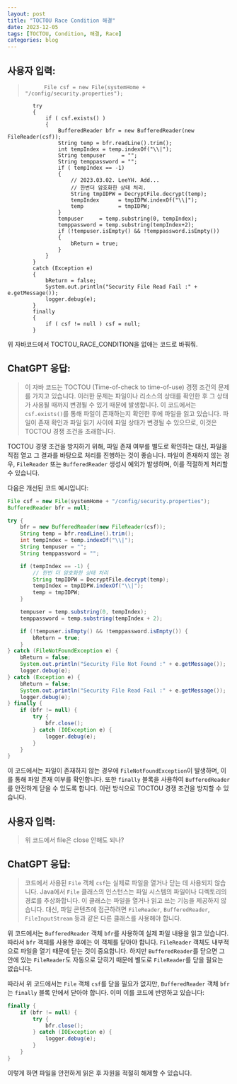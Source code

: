 ```yaml
---
layout: post
title: "TOCTOU Race Condition 해결"
date: 2023-12-05
tags: [TOCTOU, Condition, 해결, Race]
categories: blog
---
```


## 사용자 입력:
> 			File csf = new File(systemHome + "/config/security.properties");
			try
			{
				if ( csf.exists() )
				{
					BufferedReader bfr = new BufferedReader(new FileReader(csf));
					String temp = bfr.readLine().trim();
					int tempIndex = temp.indexOf("\\|");
	        		String tempuser     = "";
	        		String temppassword = "";
	        		if ( tempIndex == -1)
	        		{
	        			// 2023.03.02. LeeYH. Add...
	        			// 한번더 암호화한 상태 처리.
	        			String tmpIDPW = DecryptFile.decrypt(temp);
	        			tempIndex      = tmpIDPW.indexOf("\\|");
	            		temp           = tmpIDPW;
	        		}
	        		tempuser     = temp.substring(0, tempIndex);
	        		temppassword = temp.substring(tempIndex+2);
					if (!tempuser.isEmpty() && !temppassword.isEmpty())
					{
						bReturn = true;
					}
				}
			}
			catch (Exception e)
			{
				bReturn = false;
				System.out.println("Security File Read Fail :" +  e.getMessage());
				logger.debug(e);
			}
			finally
			{
				if ( csf != null ) csf = null;
			}
위 자바코드에서 TOCTOU_RACE_CONDITION을 없애는 코드로 바꿔줘.

## ChatGPT 응답:
> 이 자바 코드는 TOCTOU (Time-of-check to time-of-use) 경쟁 조건의 문제를 가지고 있습니다. 이러한 문제는 파일이나 리소스의 상태를 확인한 후 그 상태가 사용될 때까지 변경될 수 있기 때문에 발생합니다. 이 코드에서는 `csf.exists()`를 통해 파일이 존재하는지 확인한 후에 파일을 읽고 있습니다. 파일이 존재 확인과 파일 읽기 사이에 파일 상태가 변경될 수 있으므로, 이것은 TOCTOU 경쟁 조건을 초래합니다.

TOCTOU 경쟁 조건을 방지하기 위해, 파일 존재 여부를 별도로 확인하는 대신, 파일을 직접 열고 그 결과를 바탕으로 처리를 진행하는 것이 좋습니다. 파일이 존재하지 않는 경우, `FileReader` 또는 `BufferedReader` 생성시 예외가 발생하며, 이를 적절하게 처리할 수 있습니다.

다음은 개선된 코드 예시입니다:

```java
File csf = new File(systemHome + "/config/security.properties");
BufferedReader bfr = null;

try {
    bfr = new BufferedReader(new FileReader(csf));
    String temp = bfr.readLine().trim();
    int tempIndex = temp.indexOf("\\|");
    String tempuser = "";
    String temppassword = "";

    if (tempIndex == -1) {
        // 한번 더 암호화한 상태 처리
        String tmpIDPW = DecryptFile.decrypt(temp);
        tempIndex = tmpIDPW.indexOf("\\|");
        temp = tmpIDPW;
    }

    tempuser = temp.substring(0, tempIndex);
    temppassword = temp.substring(tempIndex + 2);

    if (!tempuser.isEmpty() && !temppassword.isEmpty()) {
        bReturn = true;
    }
} catch (FileNotFoundException e) {
    bReturn = false;
    System.out.println("Security File Not Found :" + e.getMessage());
    logger.debug(e);
} catch (Exception e) {
    bReturn = false;
    System.out.println("Security File Read Fail :" + e.getMessage());
    logger.debug(e);
} finally {
    if (bfr != null) {
        try {
            bfr.close();
        } catch (IOException e) {
            logger.debug(e);
        }
    }
}
```

이 코드에서는 파일이 존재하지 않는 경우에 `FileNotFoundException`이 발생하며, 이를 통해 파일 존재 여부를 확인합니다. 또한 `finally` 블록을 사용하여 `BufferedReader`를 안전하게 닫을 수 있도록 합니다. 이런 방식으로 TOCTOU 경쟁 조건을 방지할 수 있습니다.

## 사용자 입력:
> 위 코드에서 file은 close 안해도 되나?

## ChatGPT 응답:
> 코드에서 사용된 `File` 객체 `csf`는 실제로 파일을 열거나 닫는 데 사용되지 않습니다. Java에서 `File` 클래스의 인스턴스는 파일 시스템의 파일이나 디렉토리의 경로를 추상화합니다. 이 클래스는 파일을 열거나 읽고 쓰는 기능을 제공하지 않습니다. 대신, 파일 콘텐츠에 접근하려면 `FileReader`, `BufferedReader`, `FileInputStream` 등과 같은 다른 클래스를 사용해야 합니다.

위 코드에서는 `BufferedReader` 객체 `bfr`를 사용하여 실제 파일 내용을 읽고 있습니다. 따라서 `bfr` 객체를 사용한 후에는 이 객체를 닫아야 합니다. `FileReader` 객체도 내부적으로 파일을 열기 때문에 닫는 것이 중요합니다. 하지만 `BufferedReader`를 닫으면 그 안에 있는 `FileReader`도 자동으로 닫히기 때문에 별도로 `FileReader`를 닫을 필요는 없습니다.

따라서 위 코드에서는 `File` 객체 `csf`를 닫을 필요가 없지만, `BufferedReader` 객체 `bfr`는 `finally` 블록 안에서 닫아야 합니다. 이미 이를 코드에 반영하고 있습니다:

```java
finally {
    if (bfr != null) {
        try {
            bfr.close();
        } catch (IOException e) {
            logger.debug(e);
        }
    }
}
```

이렇게 하면 파일을 안전하게 읽은 후 자원을 적절히 해제할 수 있습니다.


